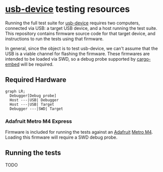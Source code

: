 # [usb-device](https://github.com/rust-embedded-community/usb-device) testing resources
Running the full test suite for [usb-device](https://github.com/rust-embedded-community/usb-device) requires two computers, connected via USB: a target USB device, and a host running the test suite.  This repository contains firmware source code for that target device, and instructions to run the tests using that firmware.

In general, since the object is to test usb-device, we can't assume that the USB is a viable channel for flashing the firmware.  These firmwares are intended to be loaded via SWD, so a debug probe supported by [cargo-embed](https://github.com/probe-rs/cargo-embed) will be required.

## Required Hardware

```mermaid
graph LR;
  Debugger[Debug probe]
  Host ---|USB| Debugger
  Host ---|USB| Target
  Debugger ---|SWD| Target
```

### Adafruit Metro M4 Express

Firmware is included for running the tests against an [Adafruit](https://www.adafruit.com/) [Metro M4](https://www.adafruit.com/product/3382).  Loading this firmware will require a SWD debug probe.

## Running the tests
TODO
